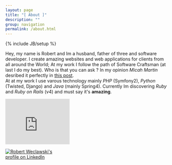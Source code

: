 ```yaml
---
layout: page
title: "[ About ]"
description: ""
group: navigation
permalink: /about.html
---
```

{% include JB/setup %}

Hey, my name is Robert and Im a husband, father of three and software developer. 
I create amazing websites and web applications for clients from all around the World; 
At my work I follow the path of Software Craftsman (at last I do my best). Who is that you can ask ? 
In my opinion _Micah Martin_ desribed it perfectly in [this post](http://blog.8thlight.com/micah-martin/2008/09/21/definition-of-software-craftsman.html).     
At at my work I use varous technology mainly _PHP_ (Symfony2), _Python_ (Twisted, Django) and _Java_ (mainly Spring4).
Currently Im discovering _Ruby_ and _Ruby on Rails_ (v4) and must say it's **amazing**.

<iframe src="http://githubbadge.appspot.com/badge/robertwe?s=1" style="border: 0;height: 142px;width: 200px;overflow: hidden;" frameborder="0"></iframe>
<p style="
    width: 160px;
"><a href="https://www.linkedin.com/in/robertweclawski"><img src="https://static.licdn.com/scds/common/u/img/webpromo/btn_viewmy_160x33.png" alt="Robert Weclawski's profile on LinkedIn" title=""></a></p>

